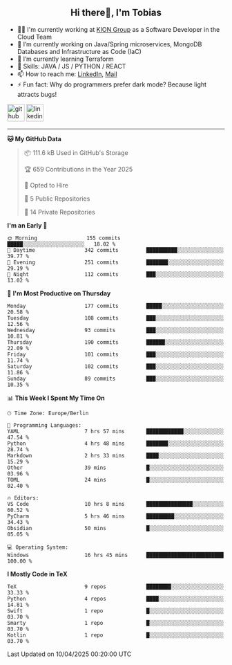 <h2 align="center">Hi there👋, I'm Tobias</h2>

- 🧑‍💼 I'm currently working at [KION Group](https://www.kiongroup.com/) as a Software Developer in the Cloud Team
- 🔭 I’m currently working on Java/Spring microservices, MongoDB Databases and Infrastructure as Code (IaC)
- 🌱 I’m currently learning Terraform
- 💪 Skills: JAVA / JS / PYTHON / REACT
- 📫 How to reach me: [LinkedIn](https://www.linkedin.com/in/tgoetz), [Mail](mailto:mail@tobiasgoetz.com) 
- ⚡ Fun fact: Why do programmers prefer dark mode? Because light attracts bugs!

[<img src='https://cdn.jsdelivr.net/npm/simple-icons@3.0.1/icons/github.svg' alt='github' height='40'>](https://github.com/TobiasGoetz)  [<img src='https://cdn.jsdelivr.net/npm/simple-icons@3.0.1/icons/linkedin.svg' alt='linkedin' height='40'>](https://www.linkedin.com/in/tgoetz/)  

---

<!--START_SECTION:waka-->
**🐱 My GitHub Data** 

> 📦 111.6 kB Used in GitHub's Storage 
 > 
> 🏆 659 Contributions in the Year 2025
 > 
> 💼 Opted to Hire
 > 
> 📜 5 Public Repositories 
 > 
> 🔑 14 Private Repositories 
 > 
**I'm an Early 🐤** 

```text
🌞 Morning                155 commits         █████░░░░░░░░░░░░░░░░░░░░   18.02 % 
🌆 Daytime                342 commits         ██████████░░░░░░░░░░░░░░░   39.77 % 
🌃 Evening                251 commits         ███████░░░░░░░░░░░░░░░░░░   29.19 % 
🌙 Night                  112 commits         ███░░░░░░░░░░░░░░░░░░░░░░   13.02 % 
```
📅 **I'm Most Productive on Thursday** 

```text
Monday                   177 commits         █████░░░░░░░░░░░░░░░░░░░░   20.58 % 
Tuesday                  108 commits         ███░░░░░░░░░░░░░░░░░░░░░░   12.56 % 
Wednesday                93 commits          ███░░░░░░░░░░░░░░░░░░░░░░   10.81 % 
Thursday                 190 commits         ██████░░░░░░░░░░░░░░░░░░░   22.09 % 
Friday                   101 commits         ███░░░░░░░░░░░░░░░░░░░░░░   11.74 % 
Saturday                 102 commits         ███░░░░░░░░░░░░░░░░░░░░░░   11.86 % 
Sunday                   89 commits          ███░░░░░░░░░░░░░░░░░░░░░░   10.35 % 
```


📊 **This Week I Spent My Time On** 

```text
🕑︎ Time Zone: Europe/Berlin

💬 Programming Languages: 
YAML                     7 hrs 57 mins       ████████████░░░░░░░░░░░░░   47.54 % 
Python                   4 hrs 48 mins       ███████░░░░░░░░░░░░░░░░░░   28.74 % 
Markdown                 2 hrs 33 mins       ████░░░░░░░░░░░░░░░░░░░░░   15.29 % 
Other                    39 mins             █░░░░░░░░░░░░░░░░░░░░░░░░   03.96 % 
TOML                     24 mins             █░░░░░░░░░░░░░░░░░░░░░░░░   02.40 % 

🔥 Editors: 
VS Code                  10 hrs 8 mins       ███████████████░░░░░░░░░░   60.52 % 
PyCharm                  5 hrs 46 mins       █████████░░░░░░░░░░░░░░░░   34.43 % 
Obsidian                 50 mins             █░░░░░░░░░░░░░░░░░░░░░░░░   05.05 % 

💻 Operating System: 
Windows                  16 hrs 45 mins      █████████████████████████   100.00 % 
```

**I Mostly Code in TeX** 

```text
TeX                      9 repos             ████████░░░░░░░░░░░░░░░░░   33.33 % 
Python                   4 repos             ████░░░░░░░░░░░░░░░░░░░░░   14.81 % 
Swift                    1 repo              █░░░░░░░░░░░░░░░░░░░░░░░░   03.70 % 
Smarty                   1 repo              █░░░░░░░░░░░░░░░░░░░░░░░░   03.70 % 
Kotlin                   1 repo              █░░░░░░░░░░░░░░░░░░░░░░░░   03.70 % 
```




 Last Updated on 10/04/2025 00:20:00 UTC
<!--END_SECTION:waka-->
